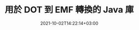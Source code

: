 ---
############################# Static ############################
layout: "autogen-gist"
date: 2021-10-02T14:22:14+03:00
draft: false
path: "zh/total/java/conversion/dot-to-emf/"
other_out_formats: "PDF DOC DOCX DOCM DOT DOTX DOTM TXT RTF HTML MHTML HTM MHT XLS XLSX XLSM XLSB XLT XLTX XLTM XLAM CSV TSV FODS DIF SXC PPT PPTX PPS PPSX PPSM POT POTX PPTM POTM ODT OTT ODS ODP OTP TIFF JPEG JPG PNG GIF BMP ICO WMF EMF DCM WEBP JP2 EMZ WMZ SVG SVGZ TGA XPS TEX MD PSD PSB EPUB WEB EXCEL IMAGE FODP DICOM"
ad_headline: "Java DOT 到 EMF 的轉換"
ad_description: "DOT 到 EMF 文檔轉換 API for Java |支持 100 多種文件格式"

############################# Head ############################
head_title: "在 Java 中將 DOT 轉換為 EMF | Java 字轉換庫"
head_description: "Java Word 處理文檔轉換 API。使用 NetBeans、IntelliJ IDEA 和 Eclipse 開發環境在 Java 應用程序中將 DOT 轉換為 EMF 和 100 多種其他圖像和文件格式。"

############################# Header ############################
title: "用於 DOT 到 EMF 轉換的 Java 庫"
description: "在 Java 和 J2SE 應用程序中使用靈活的文檔操作選項以編程方式將 DOT 轉換為 EMF，以自定義生成文檔的外觀。 word文檔轉換庫準確地將Word文檔格式轉換為PDF、Excel電子表格、PowerPoint演示文稿、Photoshop、HTML、電子書、XML、圖像等多種流行文件格式。使用多種文檔轉換功能——轉換整個文檔或根據自選頁碼或頁面範圍選擇源文檔文件的特定頁面，無需使用任何外部軟件即可輕鬆轉換為支持的文檔格式。"

############################# SubMenu ############################
submenu:
    enable: false

############################# Content ############################
content:
    enable: true
    block:
    - title_left: "如何在 Java 中將 DOT 轉換為 EMF"
      content_left: |
          使用三個簡單的步驟在 Java 中執行 DOT 到 EMF 文件的轉換。無需使用任何外部軟件即可按原樣查看轉換後的 MHTML 文檔或將其呈現和顯示為 HTML。

          -   創建 **Converter** 類的新實例並加載 DOT 文件
          -   為 EMF 文檔類型設置 **ConvertOptions**
          -   調用**Converter**類實例的**Convert**方法轉換為EMF
          -   設置 HTML 查看器的選項
          -   創建 **Viewer** 對像以將轉換後的 EMF 視為 HTML
          
      title_right: "下載和安裝說明"
      content_right: |
          您需要 `GroupDocs.Conversion` 和 `GroupDocs.Viewer` 命名空間來將 word 文件格式轉換為各種圖像和文檔類型，例如 PDF、Microsoft Office（Word、Excel、PowerPoint、Project、Outlook）、OpenDocument、HTML 和CAD圖。探索 Conholdate.Total 提供的其他 [Office 文檔 Java API](https://products.conholdate.com/total/java/)。
          
          從 [downloads](https://downloads.conholdate.com/total/java) 獲取相應的程序集文件或從 [Maven](https://repository.conholdate.com/webapp/#/artifacts/browse/tree/General/repo) 獲取整個包，以將 `Conholdate.Total for Java` 直接添加到您的工作區中。
          
      gisthash: "675fd7fb45acf595fd9f872593eb2899"
      gistfile: "word-to-pdf-conversion.java"

    - title_left: "將水印添加到 Word 並轉換為 PDF"
      content_left: |
          準確地將 Word 文檔轉換為 Java 中的 PDF，與原始源文件完全一樣，並將文本或圖像水印應用於轉換後的文檔頁面。

          -   創建 **Converter** 類的新實例以轉換 Word DOCX 文檔
          -   實例化正確的 **ConvertOptions** 類（PdfConvertOptions、WordProcessingConvertOptions、SpreadsheetConvertOptions）
          -   創建 **WatermarkOptions** 類的新實例
          -   指定水印屬性（顏色、寬度、高度、文本、圖像等）
          -   設置 **ConvertOptions** 實例的 **Watermark** 屬性
          -   調用**Converter**類實例的**Convert**方法進行Word到PDF的轉換
          
      title_right: "加載和轉換遠程文檔"
      content_right: |
          使用 Conholdate.Total for Java – 開發人員可以從各種遠程位置和雲文檔存儲資源（如 Amazon S3、Microsoft Azure Blob、FTP、本地磁盤、流或簡單 URL）加載和轉換文檔。只需指定獲取遠程文檔流的方法，然後將其作為構造函數傳遞給 Converter 類。
          
          Conholdate.Total for Java API 支持不同的操作系統，例如 Windows J2SE、Linux（Ubuntu、OpenSUSE、CentOS 等）、macOS 和任何類型的基於 Eclipse、IntelliJ NetBeans、IntelliJ IDEA 或 Visual Studio Code 開發環境的 Java 應用程序.
          
      gisthash: "6999e55b491eea2906d7fefe2e636e33"
      gistfile: "add-watermark-to-word-and-convert-to-pdf.java"
          
    - title_left: "受密碼保護的 Word 到 PDF 的轉換"
      content_left: |
          在基於 Java 的應用程序中準確加載受密碼保護的文字處理文檔並將其轉換為 PDF——您只需要幾行代碼。開發人員還可以將 Word（DOC 或 DOCX）文檔轉換為其他格式，如 Web（HTML、MHTML）、圖像（JPG、PNG TIFF、BMP）、Markdown 和許多其他格式，而無需安裝 Microsoft Word。

          -   創建 **Converter** 類的新實例並傳遞源文檔路徑
          -   實例化正確的 **ConvertOptions** 類，例如（PdfConvertOptions、WordProcessingConvertOptions、SpreadsheetConvertOptions 等）
          -   調用 **Converter** 類實例的 **convert** 方法並為轉換後的文檔傳遞文件名
        
      title_right: "源文件信息提取"
      content_right: |
          文檔信息提取功能不僅可以獲取有關源文檔文件的基本信息，還支持提取一些有價值的文件格式特定信息。它包括 Microsoft Project 文件的項目開始和結束日期、PDF 文檔的任何打印限制、Outlook 數據文件中包含的文件夾列表以及 CAD 文檔中有關圖層和佈局的信息。

          Conholdate.Total Java API 用於文檔轉換的另一個有用特性是自動檢測以字節流形式傳遞的源文檔的未知文件格式擴展名。
          
      gisthash: "35e23082b8fa43502d6784c38947eef1"
      gistfile: "password-protected-word-document-to-pdf-conversion.java"

    - title_left: "在 Java 中將特定的 Word 頁面轉換為 PDF"
      content_left: |
          Java 文檔轉換 API 允許您從源文檔中選擇選定的頁面，並準確地轉換為支持的文檔格式。下面的代碼示例顯示瞭如何將 Word 文檔的第 1 頁和第 4 頁轉換為生成的 PDF 文件。

          -   創建 **Converter** 類的新實例並加載輸入 (Word) 文檔
          -   實例化正確的 **ConvertOptions** 類，例如（PdfConvertOptions、WordProcessingConvertOptions、SpreadsheetConvertOptions 等）
          -   設置 **ConvertOptions** 實例的 **setPages** 屬性並提及要轉換的特定頁碼
          -   調用 **Converter** 類實例的 **convert** 方法並為轉換後的文檔傳遞文件名（PDF）
        
      title_right: "緩存轉換後的文檔結果"
      content_right: |
          在某些情況下，轉換後的文檔尺寸更大，轉換需要時間。文檔轉換庫提供緩存功能以有效管理此類情況並加快重複轉換過程。啟用 ICache 接口以使用擴展點與自定義緩存實現一起工作，並根據您的喜好控制緩存轉換。

          轉換結果默認保存到本地驅動器，但任何類型的緩存存儲都可以通過實現適當的接口來支持，例如 Amazon S3、Dropbox、Google Drive、Windows Azure、Reddis 或任何其他接口。
          
      gisthash: "98e5756c4d2150212f5abd2eb2067059"
      gistfile: "convert-specific-word-document-pages-to-pdf.java"
############################# About Formats ############################
about_formats:
    enable: false
############################# More Formats ############################
more_formats:
    enable: true
    auto: false
    other_out_formats: PDF DOC DOCX DOCM DOT DOTX DOTM TXT RTF HTML MHTML HTM MHT XLS XLSX XLSM XLSB XLT XLTX XLTM XLAM CSV TSV FODS DIF SXC PPT PPTX PPS PPSX PPSM POT POTX PPTM POTM ODT OTT ODS ODP OTP TIFF JPEG JPG PNG GIF BMP ICO WMF EMF DCM WEBP JP2 EMZ WMZ SVG SVGZ TGA XPS TEX MD PSD PSB EPUB WEB EXCEL IMAGE FODP DICOM
############################# Back to top ###############################
back_to_top:
  enable: true
---